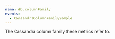 ```yaml
---
name: db.columnFamily
events:
  - CassandraColumnFamilySample
---
```


The Cassandra column family these metrics refer to.